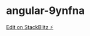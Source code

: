 # angular-9ynfna

[Edit on StackBlitz ⚡️](https://stackblitz.com/edit/angular-9ynfna)

<!-- Appearing overrides the position -->
